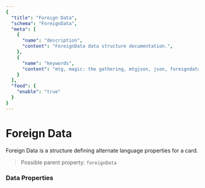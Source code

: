 ```yaml
---
{
  "title": "Foreign Data",
  "schema": "ForeignData",
  "meta": [
    {
      "name": "description",
      "content": "ForeignData data structure documentation.",
    },
    {
      "name": "keywords",
      "content": "mtg, magic: the gathering, mtgjson, json, foreigndata, foreign data",
    }
  ],
  "feed": {
    "enable": "true"
  }
}
---
```


# Foreign Data

Foreign Data is a structure defining alternate language properties for a card.

> Possible parent property: `foreignData`  

### Data Properties

<Documentation/>
